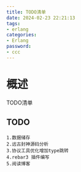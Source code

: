 ```yaml
---
title: TODO清单
date: 2024-02-23 22:21:13
tags:
- erlang
categories:
- Erlang
password:
- ccc
---
```


# 概述

TODO清单

<!--more-->


## TODO
    1.数据储存
    2.远古封神源码分析
    3.协议工具优化增加type跳转
    4.rebar3 插件编写
    5.阅读博客

